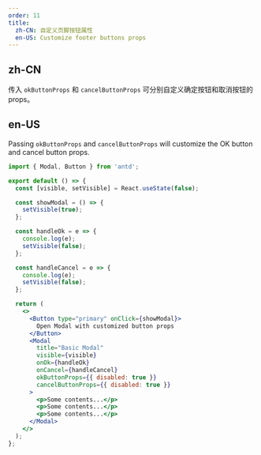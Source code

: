 ```yaml
---
order: 11
title:
  zh-CN: 自定义页脚按钮属性
  en-US: Customize footer buttons props
---
```


## zh-CN

传入 `okButtonProps` 和 `cancelButtonProps` 可分别自定义确定按钮和取消按钮的 props。

## en-US

Passing `okButtonProps` and `cancelButtonProps` will customize the OK button and cancel button props.

```jsx
import { Modal, Button } from 'antd';

export default () => {
  const [visible, setVisible] = React.useState(false);

  const showModal = () => {
    setVisible(true);
  };

  const handleOk = e => {
    console.log(e);
    setVisible(false);
  };

  const handleCancel = e => {
    console.log(e);
    setVisible(false);
  };

  return (
    <>
      <Button type="primary" onClick={showModal}>
        Open Modal with customized button props
      </Button>
      <Modal
        title="Basic Modal"
        visible={visible}
        onOk={handleOk}
        onCancel={handleCancel}
        okButtonProps={{ disabled: true }}
        cancelButtonProps={{ disabled: true }}
      >
        <p>Some contents...</p>
        <p>Some contents...</p>
        <p>Some contents...</p>
      </Modal>
    </>
  );
};
```

